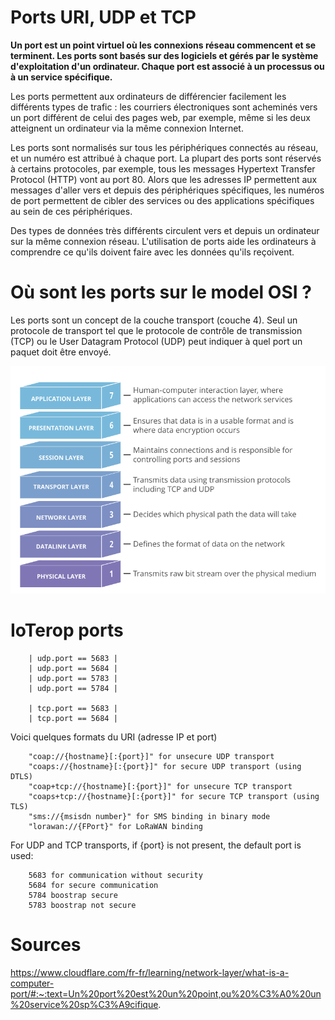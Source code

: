 # Ports URI, UDP et TCP 

**Un port est un point virtuel où les connexions réseau commencent et se terminent. Les ports sont basés sur des logiciels et gérés par le système d'exploitation d'un ordinateur. Chaque port est associé à un processus ou à un service spécifique.**

Les ports permettent aux ordinateurs de différencier facilement les différents types de trafic : les courriers électroniques sont acheminés vers un port différent de celui des pages web, par exemple, même si les deux atteignent un ordinateur via la même connexion Internet.

Les ports sont normalisés sur tous les périphériques connectés au réseau, et un numéro est attribué à chaque port. La plupart des ports sont réservés à certains protocoles, par exemple, tous les messages Hypertext Transfer Protocol (HTTP) vont au port 80. Alors que les adresses IP permettent aux messages d'aller vers et depuis des périphériques spécifiques, les numéros de port permettent de cibler des services ou des applications spécifiques au sein de ces périphériques.

Des types de données très différents circulent vers et depuis un ordinateur sur la même connexion réseau. L'utilisation de ports aide les ordinateurs à comprendre ce qu'ils doivent faire avec les données qu'ils reçoivent.

# Où sont les ports sur le model OSI ? 

Les ports sont un concept de la couche transport (couche 4). Seul un protocole de transport tel que le protocole de contrôle de transmission (TCP) ou le User Datagram Protocol (UDP) peut indiquer à quel port un paquet doit être envoyé. 

![Alt text](image.png)

# IoTerop ports 

        | udp.port == 5683 | 
        | udp.port == 5684 | 
        | udp.port == 5783 | 
        | udp.port == 5784 | 
        
        | tcp.port == 5683 | 
        | tcp.port == 5684 | 

Voici quelques formats du URI (adresse IP et port) 

        "coap://{hostname}[:{port}]" for unsecure UDP transport 
        "coaps://{hostname}[:{port}]" for secure UDP transport (using DTLS) 
        "coap+tcp://{hostname}[:{port}]" for unsecure TCP transport 
        "coaps+tcp://{hostname}[:{port}]" for secure TCP transport (using TLS) 
        "sms://{msisdn number}" for SMS binding in binary mode 
        "lorawan://{FPort}" for LoRaWAN binding 

For UDP and TCP transports, if {port} is not present, the default port is used:

        5683 for communication without security 
        5684 for secure communication 
        5784 boostrap secure 
        5783 boostrap not secure 

# Sources 

https://www.cloudflare.com/fr-fr/learning/network-layer/what-is-a-computer-port/#:~:text=Un%20port%20est%20un%20point,ou%20%C3%A0%20un%20service%20sp%C3%A9cifique.

